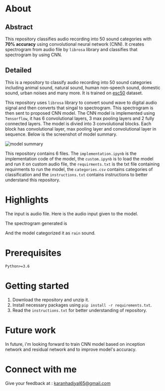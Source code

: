 # About

## Abstract

This repository classifies audio recording into 50 sound categories with **70% accuracy** using convolutional neural network (CNN). It creates spectrogram from audio file by `librosa` library and classifies that spectrogram by using CNN.

## Detailed

This is a repository to classify audio recording into 50 sound categories including animal sound, natural sound, human non-speech sound, domestic sound, urban noises and many more. It is trained on [esc50]("https://www.kaggle.com/datasets/mmoreaux/environmental-sound-classification-50") dataset.

This repository uses `librosa` library to convert sound wave to digital audio signal and then converts that singal to spectrogram. This spectrogram is then sent to proposed CNN model. The CNN model is implemented using `Tensorflow`, it has 6 convolutional layers, 3 max pooling layers and 2 fully connected layers. The model is divied into 3 convolutional blocks. Each block has convolutional layer, max pooling layer and convolutional layer in sequence. Below is the screenshot of model summary.

![model summary]("https://drive.google.com/file/d/14V4jYMTIbFtPzm5cZcHMcc_t32fE_JCu/view?usp=share_link")

This repository contains 6 files. The `implementation.ipynb` is the implementation code of the model, the `custom.ipynb` is to load the model and run it on custom audio file, the `requirments.txt` is the txt file containing requirments to run the model, the `categories.csv` contains categories of classification and the `instructions.txt` contains instructions to better understand this repository.

# Highlights

The input is audio file. Here is the audio input given to the model.

The spectrogram generated is 

And the model categorized it as `rain` sound.

# Prerequisites

`Python>=3.6`

# Getting started

1. Download the repository and unzip it.
2. Install necessary packages using `pip install -r requirements.txt`.
3. Read the `instructions.txt` for better understanding of repository.

# Future work

In future, i'm looking forward to train CNN model based on inception network and residual network and to improve model's accuracy.

# Connect with me

Give your feedback at : karanhadiyal65@gmail.com
